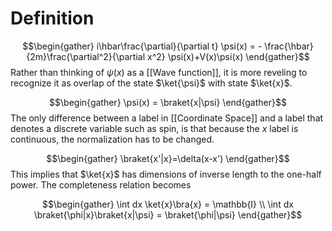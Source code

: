 # Definition
$$\begin{gather} i\hbar\frac{\partial}{\partial t} \psi(x) = - \frac{\hbar}{2m}\frac{\partial^2}{\partial x^2} \psi(x)+V(x)\psi(x) \end{gather}$$
Rather than thinking of $\psi(x)$ as a [[Wave function]], it is more reveling to recognize it as overlap of the state $\ket{\psi}$ with state $\ket{x}$.

$$\begin{gather} \psi(x) = \braket{x|\psi} \end{gather}$$
The only difference between a label in [[Coordinate Space]] and a label that denotes a discrete variable such as spin, is that because the $x$ label is continuous, the normalization has to be changed. 

$$\begin{gather} \braket{x'|x}=\delta(x-x') \end{gather}$$
This implies that $\ket{x}$ has dimensions of inverse length to the one-half power. The completeness relation becomes

$$\begin{gather} \int dx \ket{x}\bra{x} = \mathbb{I} \\ \int dx \braket{\phi|x}\braket{x|\psi} = \braket{\phi|\psi} \end{gather}$$
